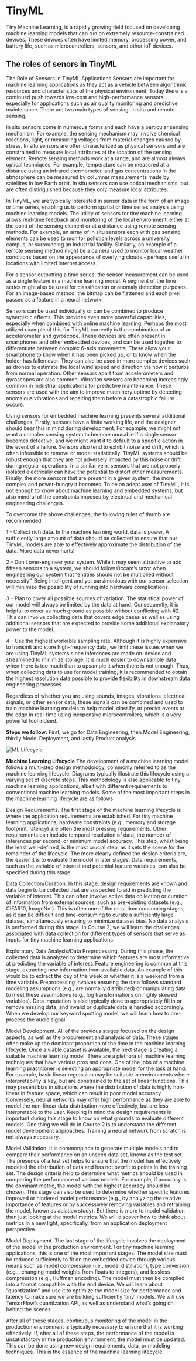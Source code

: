 # TinyML
Tiny Machine Learning, is a rapidly growing field focused on developing machine learning models that can run on extremely resource-constrained devices. These devices often have limited memory, processing power, and battery life, such as microcontrollers, sensors, and other IoT devices.


## The roles of senors in TinyML
The Role of Sensors in TinyML Applications
Sensors are important for machine learning applications as they act as a vehicle between algorithmic resources and characteristics of the physical environment. Today there is a continued push towards low-cost and high-performance sensors, especially for applications such as air quality monitoring and predictive maintenance. There are two main types of sensing: in situ and remote sensing. 

In situ sensors come in numerous forms and each have a particular sensing mechanism. For example, the sensing mechanism may involve chemical reactions, light, or measuring voltages from material changes caused by stress. In situ sensors are often characterized as physical sensors and are constrained to measure local attributes at the location of the sensing element. Remote sensing methods work at a range, and are almost always optical techniques. For example, temperature can be measured at a distance using an infrared thermometer, and gas concentrations in the atmosphere can be measured by columnar measurements made by satellites in low Earth orbit. In situ sensors can use optical mechanisms, but are often distinguished because they only measure local attributes.

In TinyML, we are typically interested in sensor data in the form of an image or time series, enabling us to perform spatial or time series analysis using machine learning models. The utility of sensors for tiny machine learning allows real-time feedback and monitoring of the local environment, either at the point of the sensing element or at a distance using remote sensing methods. For example, an array of in situ sensors each with gas sensing elements can be used to monitor pollution levels across a university campus, or surrounding an industrial facility. Similarly, an example of a remote sensing method might be a camera used to monitor local weather conditions based on the appearance of overlying clouds - perhaps useful in locations with limited internet access. 

For a sensor outputting a time series, the sensor measurement can be used as a single feature in a machine learning model. A segment of the time series might also be used for classification or anomaly detection purposes. For an image-based method, the bitmap can be flattened and each pixel passed as a feature in a neural network. 

Sensors can be used individually or can be combined to produce synergistic effects. This provides even more powerful capabilities, especially when combined with online machine learning. Perhaps the most utilized example of this for TinyML currently is the combination of an accelerometer and gyroscope. These devices are often present in smartphones and other embedded devices, and can be used together to differentiate between complex 6-axis movements. These allow your smartphone to know when it has been picked up, or to know when the holder has fallen over. They can also be used in more complex devices such as drones to estimate the local wind speed and direction via how it perturbs from normal operation. Other sensors apart from accelerometers and gyroscopes are also common. Vibration sensors are becoming increasingly common in industrial applications for predictive maintenance. These sensors are used with the aim to improve machinery uptime by detecting anomalous vibrations and repairing them before a catastrophic failure occurs.

Using sensors for embedded machine learning presents several additional challenges. Firstly, sensors have a finite working life, and the designer should bear this in mind during development. For example, we might not want a complex sensing system to become unusable if a single sensor becomes defective, and we might want it to default  to a specific action in the event of a failure. Sensors also tend to exhibit noise and drift, which is often infeasible to remove or model statistically. TinyML systems should be robust enough that they are not adversely impacted by this noise or drift during regular operations. In a similar vein, sensors that are not properly isolated electrically can have the potential to distort other measurements. Finally, the more sensors that are present in a given system, the more complex and power-hungry it becomes. To be an adept user of TinyML, it is not enough to know about machine learning and embedded systems, but also mindful of the constraints imposed by electrical and mechanical engineering challenges.

To overcome the above challenges, the following rules of thumb are recommended:

1 - Collect rich data. In the machine learning world, data is power. A sufficiently large amount of data should be collected to ensure that our TinyML models are able to effectively approximate the distribution of the data. More data never hurts!

2 - Don’t over-engineer your system. While it may seem attractive to add fifteen sensors to a system, we should follow Occam’s razor when engineering our system that “entities should not be multiplied without necessity”. Being intelligent and yet parsimonious with our sensor selection will minimize the possibility of running into hardware complications.

3 - Plan to cover all possible sources of variation. The statistical power of our model will always be limited by the data at hand. Consequently, it is helpful to cover as much ground as possible without conflicting with #2. This can involve collecting data that covers edge cases as well as using additional sensors that are expected to provide some additional explanatory power to the model.

4 - Use the highest workable sampling rate. Although it is highly expensive to transmit and store high-frequency data, we limit these issues when we are using TinyML systems since inferences are made on-device and streamlined to minimize storage. It is much easier to downsample data when there is too much than to upsample it when there is not enough. Thus, when collecting data to use for model training, it is recommended to obtain the highest resolution data possible to provide flexibility in downstream data engineering processes.

Regardless of whether you are using sounds, images, vibrations, electrical signals, or other sensor data, these signals can be combined and used to train machine learning models to help model, classify, or predict events at the edge in real-time using inexpensive microcontrollers, which is a very powerful tool indeed.


**Steps we follow:**
First, we go for Data Engineering, then Model Engineering, thirdly Model Deployment, and lastly Product analysis

![ML Lifecycle](https://github.com/AI-Native-Computing-Organization/TinyML/blob/testing/src/ml_cycle.png)

**Machine Learning Lifecycle**
The development of a machine learning model follows a multi-step design methodology, commonly referred to as the machine learning lifecycle. Diagrams typically illustrate this lifecycle using a varying set of discrete steps. This methodology is also applicable to tiny machine learning applications, albeit with different requirements to conventional machine learning models. Some of the most important steps in the machine learning lifecycle are as follows:

Design Requirements. The first stage of the machine learning lifecycle is  where the application requirements are established. For tiny machine learning applications, hardware constraints (e.g., memory and storage footprint, latency) are often the most pressing requirements. Other requirements can include temporal resolution of data, the number of inferences per second, or minimum model accuracy. This step, whilst being the least well-defined, is the most crucial step, as it sets the scene for the remainder of the lifecycle. The more clearly defined the design criteria are, the easier it is to evaluate the model in later stages. Data requirements, such as the variable of interest and potential feature variables, can also be specified during this stage.

Data Collection/Curation. In this stage, design requirements are known and data begin to be collected that are suspected to aid in predicting the variable of interest. This can often involve active data collection or curation of information from external sources, such as pre-existing datasets (e.g., CIFAR10, ImageNet). This is often one of the most time consuming stages, as it can be difficult and time-consuming to curate a sufficiently large dataset, simultaneously ensuring to minimize dataset bias. No data analysis is performed during this stage. In Course 2, we will learn the challenges associated with data collection for different types of sensors that serve as inputs for tiny machine learning applications.

Exploratory Data Analysis/Data Preprocessing. During this phase, the collected data is analyzed to determine which features are most informative at predicting the variable of interest. Feature engineering is common at this stage, extracting new information from available data. An example of this would be to extract the day of the week or whether it is a weekend from a time variable. Preprocessing involves ensuring the data follows standard modeling assumptions (e.g., are normally distributed) or manipulating data to meet these assumptions (e.g., log transformations on highly skewed variables). Data imputation is also typically done to appropriately fill in or remove missing data, and invalid or duplicate data is handled accordingly. When we develop our keyword spotting model, we will learn how to pre-process the audio signal.

Model Development. All of the previous stages focused on the design aspects, as well as the procurement and analysis of data. These stages often make up the dominant proportion of the time in the machine learning lifecycle. Once a viable dataset is available, the next stage is creating a suitable machine learning model. There are a plethora of machine learning techniques that have various pros and cons. One of the jobs of a machine learning practitioner is selecting an appropriate model for the task at hand. For example, basic linear regression may be suitable in environments where interpretability is key, but are constrained to the set of linear functions. This may present bias in situations where the distribution of data is highly non-linear in feature space, which can result in poor model accuracy. Conversely, neural networks may offer high performance as they are able to model the non-linear data distribution more effectively, but are less interpretable to the user. Keeping in mind the design requirements is important during this stage to know on what grounds to evaluate different models. One thing we will do in Course 2 is to understand the different model development approaches. Training a neural network from scratch is not always necessary.

Model Validation. It is commonplace to generate multiple models and to compare their performance on an unseen data set, known as the test set. The presence of a test set helps to ensure that the model has effectively modeled the distribution of data and has not overfit to points in the training set. The design criteria help to determine what metrics should be used in comparing the performance of various models. For example, if accuracy is the dominant metric, the model with the highest accuracy should be chosen. This stage can also be used to determine whether specific features improved or hindered model performance (e.g., by analyzing the relative importance of features or by successively removing variables and retraining the model, known as ablation study). But there is more to model validation than just looking at the model metrics. We will discover how to think about metrics in a new light, specifically, from an application deployment perspective. 

Model Deployment. The last stage of the lifecycle involves the deployment of the model in the production environment. For tiny machine learning applications, this is one of the most important stages. The model size must be reduced sufficiently to fit on the embedded device through various means such as model compression (i.e., model distillation), type conversion (e.g.., changing model weights from floats to integers), and lossless compression (e.g., Huffman encoding). The model must then be compiled into a format compatible with the end device. We will learn about “quantization” and use it to optimize the model size for performance and latency to make sure we are building sufficiently ‘tiny’ models. We will use TensorFlow’s quantization API, as well as understand what’s going on behind the scenes. 

After all of these stages, continuous monitoring of the model in the production environment is typically necessary to ensure that it is working effectively. If, after all of these steps, the performance of the model is unsatisfactory in the production environment, the model must be updated. This can be done using new design requirements, data, or modeling techniques. This is the essence of the machine learning lifecycle.

